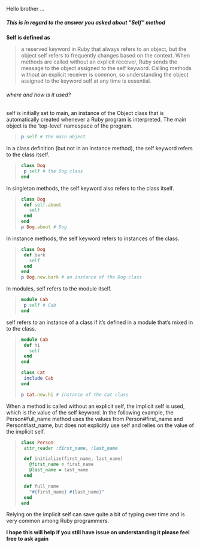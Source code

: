 Hello brother ...
##### This is in regard to the answer you asked about "Self" method

**Self is defined as**
> a reserved keyword in Ruby that always refers to an object, but the object self refers to frequently changes based on the context. When methods are called without an explicit receiver, Ruby sends the message to the object assigned to the self keyword. Calling methods without an explicit receiver is common, so understanding the object assigned to the keyword self at any time is essential.

###### where and how is it used?

self is initially set to main, an instance of the Object class that is automatically created whenever a Ruby program is interpreted. The main object is the ‘top-level’ namespace of the program.
> ```ruby 
>p self # the main object
> ```

In a class definition (but not in an instance method), the self keyword refers to the class itself.
>```ruby 
> class Dog
>  p self # the Dog class
> end
> ```

In singleton methods, the self keyword also refers to the class itself.
> ```ruby
>class Dog
>  def self.about
>    self
>  end
>end 
>p Dog.about # Dog
>```
In instance methods, the self keyword refers to instances of the class.
>```ruby
>class Dog
>  def bark
>    self
>  end
>end 
>p Dog.new.bark # an instance of the Dog class
>```

In modules, self refers to the module itself.
>```ruby
>module Cab
>  p self # Cab
>end
>```

self refers to an instance of a class if it’s defined in a module that’s mixed in to the class.

>```ruby
>module Cab
>  def hi
>    self
>  end
>end
> 
>class Cat
>  include Cab
>end
> 
>p Cat.new.hi # instance of the Cat class
>```

When a method is called without an explicit self, the implicit self is used, which is the value of the self keyword. In the following example, the Person#full_name method uses the values from Person#first_name and Person#last_name, but does not explicitly use self and relies on the value of the implicit self.

>```ruby
>class Person
>  attr_reader :first_name, :last_name
> 
>  def initialize(first_name, last_name)
>    @first_name = first_name
>    @last_name = last_name
>  end
> 
>  def full_name
>    "#{first_name} #{last_name}"
>  end
>end
>```

Relying on the implicit self can save quite a bit of typing over time and is very common among Ruby programmers.

**I hope this will help if you still have issue on understanding it please feel free to ask again**



